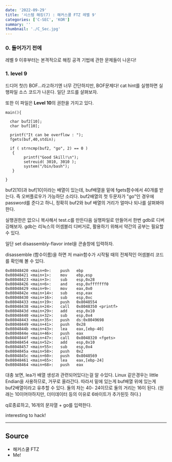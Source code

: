 ```yaml
---
date: '2022-09-29'
title: '시스템 해킹(7) : 해커스쿨 FTZ 레벨 9'
categories: ['C-SEC', 'KOR']
summary: ''
thumbnail: './C_Sec.jpg'
---
```


### 0. 들어가기 전에

레벨 9 이후부터는 본격적으로 해킹 공격 기법에 관한 문제들이 나온다!

### 1. level 9
 
드디어 첫(!) BOF...라고하기엔 너무 간단하지만, BOF문제다! cat hint를 실행하면 실행파일 소스 코드가 나온다. 일단 코드를 살펴보자.


또한 이 파일은 **Level 10**의 권한을 가지고 있다.

```
main(){

  char buf2[10];
  char buf[10];

  printf("It can be overflow : ");
  fgets(buf,40,stdin);

  if ( strncmp(buf2, "go", 2) == 0 )
   {
        printf("Good Skill!\n");
        setreuid( 3010, 3010 );
        system("/bin/bash");
   }

}
```

buf2[10]과 buf[10]이라는 배열이 있는데, buf배열을 밑에 fgets함수에서 40개를 받는다.
즉 오버플로우가 가능하단 소리다. buf2배열의 첫 두문자가 "go"인 경우에 password를
준다고 하니, 정확히 buf2와 buf 배열의 거리가 얼마나 되나를 살펴봐야한다.


실행권한은 없으니 복사해서 test.c를 만든다음 실행파일로 만들어서 한번 gdb로
디버깅해보자. gdb는 리눅스의 어셈블리 디버거로, 활용하기 위해서 약간의 공부는 필요할 수 있다.


일단 set disassembly-flavor intel을 콘솔창에 입력하자.


disassemble (함수이름)을 하면 저 main함수가 시작될 때의 전체적인 어셈블리 코드를 확인해 볼 수 있다. 

```
0x08048420 <main+0>:    push   ebp
0x08048421 <main+1>:    mov    ebp,esp
0x08048423 <main+3>:    sub    esp,0x28
0x08048426 <main+6>:    and    esp,0xfffffff0
0x08048429 <main+9>:    mov    eax,0x0
0x0804842e <main+14>:   sub    esp,eax
0x08048430 <main+16>:   sub    esp,0xc
0x08048433 <main+19>:   push   0x8048554
0x08048438 <main+24>:   call   0x8048350 <printf>
0x0804843d <main+29>:   add    esp,0x10
0x08048440 <main+32>:   sub    esp,0x4
0x08048443 <main+35>:   push   ds:0x8049698
0x08048449 <main+41>:   push   0x28
0x0804844b <main+43>:   lea    eax,[ebp-40]
0x0804844e <main+46>:   push   eax
0x0804844f <main+47>:   call   0x8048320 <fgets>
0x08048454 <main+52>:   add    esp,0x10
0x08048457 <main+55>:   sub    esp,0x4
0x0804845a <main+58>:   push   0x2
0x0804845c <main+60>:   push   0x8048569
0x08048461 <main+65>:   lea    eax,[ebp-24]
0x08048464 <main+68>:   push   eax
```

대충 보면, lea가 배열 생성과 관련되어있다는걸 알 수있다. Linux 같은경우는 
little Endian을 사용하므로, 거꾸로 올라간다. 따라서 밑에 있는게 buf배열
위에 있는게 buf2배열이라고 유추할 수 있다. 둘의 차는  40- 24이므로 
둘의 거리는 16이 된다. (원래는 10이어야하지만, 더미데이터 등의 이유로 6바이트가
추가된듯 하다.)


q로종료하고, 16개의 문자열 + go를 입력한다.


interesting to hack!

---
## Source

- 해커스쿨 FTZ
- Me!